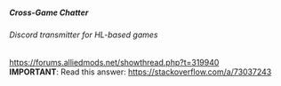 ##### Cross-Game Chatter 
###### Discord transmitter for HL-based games

https://forums.alliedmods.net/showthread.php?t=319940  
**IMPORTANT**: Read this answer: https://stackoverflow.com/a/73037243
